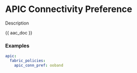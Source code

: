 # APIC Connectivity Preference

Description

{{ aac_doc }}
### Examples

```yaml
apic:
  fabric_policies:
    apic_conn_pref: ooband
```
